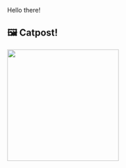 Hello there!



## 🖼️ Catpost!

<sub>
    <img src="https://cdn2.thecatapi.com/images/4T88WvB16.jpg" height="256">
</sub>


